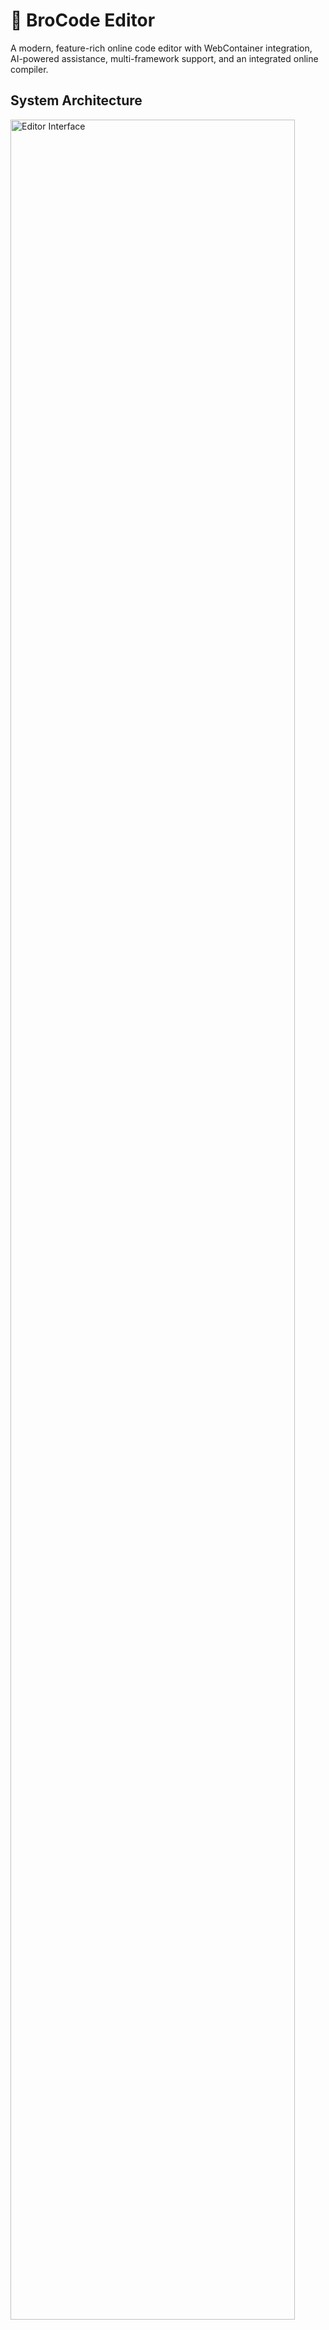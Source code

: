 # 🚀 BroCode Editor

A modern, feature-rich online code editor with WebContainer integration, AI-powered assistance, multi-framework support, and an integrated online compiler.

## System Architecture
 <img src="broCOde.png" alt="Editor Interface" width="95%">

## ✨ Features

- **WebContainer Integration**: Run Node.js applications directly in the browser
- **Multi-Framework Support**: Built-in templates for React, Next.js, Vue, and more
- **AI-Powered Assistance**: Get code suggestions and chat with AI
- **Online Code Compiler**: Write, run, and debug code in multiple languages directly from your dashboard
  - Powered by Judge0 API for reliable code execution
  - Real-time code execution with detailed output
  - Support for standard input (stdin)
  - Detailed error reporting for compilation and runtime errors
- **Supported Languages**:
  - C++ (GCC 11.2.0)
  - C (GCC 11.2.0)
  - Python (3.11.2)
  - JavaScript (Node.js 20.1.0)
  - Java (OpenJDK 17.0.2)
  - Go (1.20.1)
  - Rust (1.70.0)

- **Monaco Editor**: The same editor that powers VS Code
- **Terminal Access**: Full terminal access within the browser
- **Themes**: Dark/Light mode support
- **File Explorer**: Intuitive file management
- **Responsive Design**: Works on desktop and tablet devices

## 📸 Screenshots

<div align="center">
  <h3>🎨 Editor Interface</h3>
  <img src="Screenshot from 2025-09-14 20-19-07.png" alt="Editor Interface" width="80%">
  
 
  
  <h3>💬 AI Chat Assistant</h3>
  <img src="Screenshot from 2025-09-14 20-28-51.png" alt="AI Chat Assistant" width="80%">
  
  <h3>📁 Dashboard</h3>
  <img src="Screenshot from 2025-09-14 20-29-12.png" alt="File Explorer" width="80%">
  
  <h3>💻 Online Compiler</h3>
  <img src="image.png" alt="Online Compiler" width="80%">
  
  <h3>▶️ Demo Video</h3>
  <p>Watch the demo video on Google Drive: <a href="https://drive.google.com/file/d/1O47CElx0LnMNmgOK0WhQFo0r2wppQ0kw/view" target="_blank">BroCode Editor Demo</a></p>

 
</div>

## 🛠 Tech Stack

- **Frontend**: Next.js 15, React 19, TypeScript
- **Code Execution**: Judge0 API
- **Styling**: Tailwind CSS, Radix UI
- **Code Editing**: Monaco Editor, XTerm.js
- **Containerization**: WebContainers API
- **AI**: Google Generative AI
- **Authentication**: NextAuth.js
- **Database**: Prisma with MongoDB
- **State Management**: Zustand
- **UI Components**: Shadcn/UI

## 🚀 Getting Started

### Prerequisites

- Node.js 18+ and npm 9+
- MongoDB Atlas account (for database)
- Google Cloud account (for AI features)

### Installation

1. Clone the repository:
   ```bash
   git clone https://github.com/Abhay2004Kumar/Stable-broCode.git
   cd BroCOde
   ```

2. Install dependencies:
   ```bash
   npm install
   ```

3. Set up environment variables:
   Create a `.env` file in the root directory and add the following:
   ```env
   DATABASE_URL="mongodb+srv://<username>:<password>@<cluster>.mongodb.net/brocode?retryWrites=true&w=majority"
   NEXTAUTH_SECRET=your_nextauth_secret
   NEXTAUTH_URL=your_local_or_deployed_url
   GOOGLE_CLIENT_ID=your_google_client_id
   GOOGLE_CLIENT_SECRET=your_google_client_secret
   GEMINI_API_KEY=your_gemini_api_key
   ```

4. Initialize the database:
   ```bash
   npx prisma generate
   npx prisma db push
   ```

5. Start the development server:
   ```bash
   npm run dev
   ```

6. Open [http://localhost:3000](http://localhost:3000) in your browser.

## 📦 Available Scripts

- `npm run dev` - Start the development server
- `npm run build` - Build the application for production
- `npm start` - Start the production server
- `npm run lint` - Run ESLint

## 🏗 Project Structure

```
brocode/
├── app/                    # Next.js app directory
│   ├── api/                # API routes
│   ├── auth/               # Authentication pages
│   ├── dashboard/          # Dashboard pages
│   └── playground/         # Code playground
├── components/             # Reusable components
├── features/               # Feature modules
│   ├── ai-chat/            # AI chat functionality
│   ├── auth/               # Authentication logic
│   ├── dashboard/          # Dashboard features
│   └── webcontainers/      # WebContainer integration
├── lib/                    # Utility functions
├── prisma/                 # Database schema
└── public/                 # Static files
```

## 🌟 Supported Frameworks

- React
- Next.js
- Vue
- Svelte
- Node.js
- And many more through custom templates

## 🤝 Contributing

Contributions are welcome! Please follow these steps:

1. Fork the repository
2. Create a new branch: `git checkout -b feature/your-feature`
3. Make your changes and commit: `git commit -m 'Add some feature'`
4. Push to the branch: `git push origin feature/your-feature`
5. Open a pull request

## 📄 License

This project is licensed under the MIT License - see the [LICENSE](LICENSE) file for details.

## 🙏 Acknowledgments

- Next.js and Vercel for the amazing framework
- The WebContainer team for making browser-based Node.js possible
- The open-source community for all the amazing libraries used in this project
